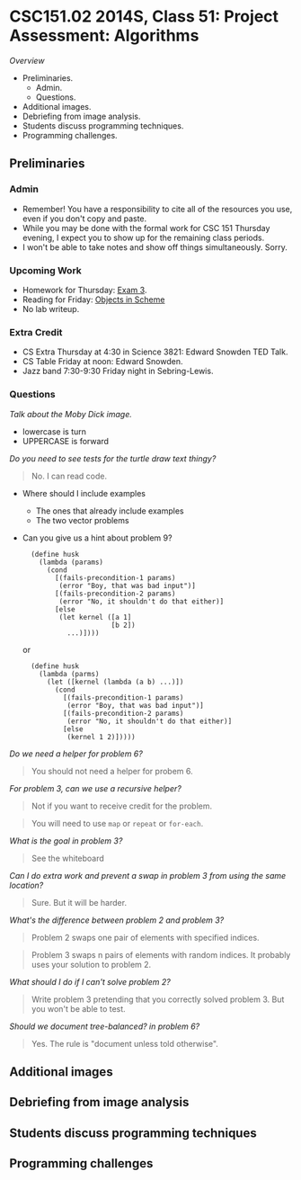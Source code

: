 CSC151.02 2014S, Class 51: Project Assessment: Algorithms
=========================================================

_Overview_

* Preliminaries.
    * Admin.
    * Questions.
* Additional images.
* Debriefing from image analysis.
* Students discuss programming techniques.
* Programming challenges.

Preliminaries
-------------

### Admin

* Remember!  You have a responsibility to cite all of the resources you
  use, even if you don't copy and paste.
* While you may be done with the formal work for CSC 151 Thursday evening,
  I expect you to show up for the remaining class periods.
* I won't be able to take notes and show off things simultaneously.  Sorry.

### Upcoming Work

* Homework for Thursday: [Exam 3](../assignments/exam.03.html).
* Reading for Friday: [Objects in Scheme](../readings/objects-reading.html)
* No lab writeup.

### Extra Credit

* CS Extra Thursday at 4:30 in Science 3821: Edward Snowden TED Talk.
* CS Table Friday at noon: Edward Snowden.
* Jazz band 7:30-9:30 Friday night in Sebring-Lewis.

### Questions

_Talk about the Moby Dick image._

* lowercase is turn
* UPPERCASE is forward

_Do you need to see tests for the turtle draw text thingy?_

> No.  I can read code.

* Where should I include examples
    * The ones that already include examples
    * The two vector problems
* Can you give us a hint about problem 9?

        (define husk
          (lambda (params)
            (cond
              [(fails-precondition-1 params)
               (error "Boy, that was bad input")]
              [(fails-precondition-2 params)
               (error "No, it shouldn't do that either)]
              [else
               (let kernel ([a 1]
                            [b 2])
                 ...)])))

  or

        (define husk
          (lambda (parms)
            (let ([kernel (lambda (a b) ...)])
              (cond
                [(fails-precondition-1 params)
                 (error "Boy, that was bad input")]
                [(fails-precondition-2 params)
                 (error "No, it shouldn't do that either)]
                [else
                 (kernel 1 2)]))))

_Do we need a helper for problem 6?_

> You should not need a helper for probem 6.

_For problem 3, can we use a recursive helper?_

> Not if you want to receive credit for the problem.

> You will need to use `map` or `repeat` or `for-each`.

_What is the goal in problem 3?_

> See the whiteboard

_Can I do extra work and prevent a swap in problem 3 from using the same location?_

> Sure.  But it will be harder.

_What's the difference between problem 2 and problem 3?_

> Problem 2 swaps one pair of elements with specified indices.

> Problem 3 swaps n pairs of elements with random indices.  It probably uses
  your solution to problem 2.

_What should I do if I can't solve problem 2?_

> Write problem 3 pretending that you correctly solved problem 3.  But you won't
  be able to test.

_Should we document tree-balanced? in problem 6?_

> Yes.  The rule is "document unless told otherwise".


Additional images
-----------------

Debriefing from image analysis
------------------------------

Students discuss programming techniques
---------------------------------------

Programming challenges
----------------------

